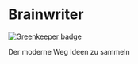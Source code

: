 # Brainwriter

[![Greenkeeper badge](https://badges.greenkeeper.io/TeamWertarbyte/brainwriter.svg)](https://greenkeeper.io/)

Der moderne Weg Ideen zu sammeln
